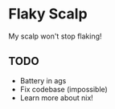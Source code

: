 # Flaky Scalp

My scalp won't stop flaking!

## TODO

- Battery in ags
- Fix codebase (impossible)
- Learn more about nix!
